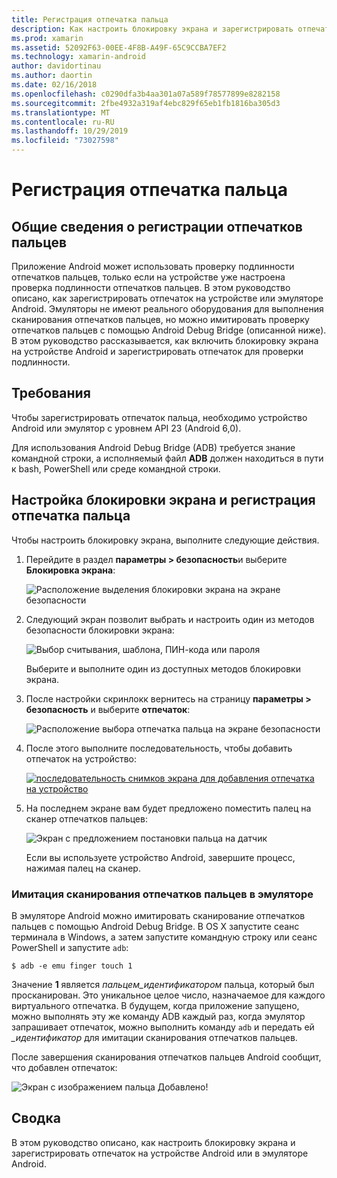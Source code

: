 ```yaml
---
title: Регистрация отпечатка пальца
description: Как настроить блокировку экрана и зарегистрировать отпечаток на устройстве или эмуляторе Android.
ms.prod: xamarin
ms.assetid: 52092F63-00EE-4F8B-A49F-65C9CCBA7EF2
ms.technology: xamarin-android
author: davidortinau
ms.author: daortin
ms.date: 02/16/2018
ms.openlocfilehash: c0290dfa3b4aa301a07a589f78577899e8282158
ms.sourcegitcommit: 2fbe4932a319af4ebc829f65eb1fb1816ba305d3
ms.translationtype: MT
ms.contentlocale: ru-RU
ms.lasthandoff: 10/29/2019
ms.locfileid: "73027598"
---
```

# <a name="enrolling-a-fingerprint"></a>Регистрация отпечатка пальца

## <a name="enrolling-a-fingerprint-overview"></a>Общие сведения о регистрации отпечатков пальцев

Приложение Android может использовать проверку подлинности отпечатков пальцев, только если на устройстве уже настроена проверка подлинности отпечатков пальцев. В этом руководство описано, как зарегистрировать отпечаток на устройстве или эмуляторе Android. Эмуляторы не имеют реального оборудования для выполнения сканирования отпечатков пальцев, но можно имитировать проверку отпечатков пальцев с помощью Android Debug Bridge (описанной ниже).  В этом руководство рассказывается, как включить блокировку экрана на устройстве Android и зарегистрировать отпечаток для проверки подлинности.

## <a name="requirements"></a>Требования

Чтобы зарегистрировать отпечаток пальца, необходимо устройство Android или эмулятор с уровнем API 23 (Android 6,0).

Для использования Android Debug Bridge (ADB) требуется знание командной строки, а исполняемый файл **ADB** должен находиться в пути к bash, PowerShell или среде командной строки.

## <a name="configuring-a-screen-lock-and-enrolling-a-fingerprint"></a>Настройка блокировки экрана и регистрация отпечатка пальца 

Чтобы настроить блокировку экрана, выполните следующие действия.

1. Перейдите в раздел **параметры > безопасность**и выберите **Блокировка экрана**:

    ![Расположение выделения блокировки экрана на экране безопасности](enrolling-fingerprint-images/testing-01.png)

2. Следующий экран позволит выбрать и настроить один из методов безопасности блокировки экрана: 

    ![Выбор считывания, шаблона, ПИН-кода или пароля](enrolling-fingerprint-images/testing-02.png)

   Выберите и выполните один из доступных методов блокировки экрана.

3. После настройки скринлокк вернитесь на страницу **параметры > безопасность** и выберите **отпечаток**:

    ![Расположение выбора отпечатка пальца на экране безопасности](enrolling-fingerprint-images/testing-03.png)

4. После этого выполните последовательность, чтобы добавить отпечаток на устройство:

    [![последовательность снимков экрана для добавления отпечатка на устройство](enrolling-fingerprint-images/testing-04-sml.png)](enrolling-fingerprint-images/testing-04.png#lightbox)

5. На последнем экране вам будет предложено поместить палец на сканер отпечатков пальцев: 

    ![Экран с предложением постановки пальца на датчик](enrolling-fingerprint-images/testing-05.png)

    Если вы используете устройство Android, завершите процесс, нажимая палец на сканер. 

### <a name="simulating-a-fingerprint-scan-on-the-emulator"></a>Имитация сканирования отпечатков пальцев в эмуляторе

В эмуляторе Android можно имитировать сканирование отпечатков пальцев с помощью Android Debug Bridge. В OS X запустите сеанс терминала в Windows, а затем запустите командную строку или сеанс PowerShell и запустите `adb`:

```shell
$ adb -e emu finger touch 1
```

Значение **1** является _пальцем\_идентификатором_ пальца, который был просканирован. Это уникальное целое число, назначаемое для каждого виртуального отпечатка. В будущем, когда приложение запущено, можно выполнять эту же команду ADB каждый раз, когда эмулятор запрашивает отпечаток, можно выполнить команду `adb` и передать ей _\_идентификатор_ для имитации сканирования отпечатков пальцев.

После завершения сканирования отпечатков пальцев Android сообщит, что добавлен отпечаток:  

![Экран с изображением пальца Добавлено!](enrolling-fingerprint-images/testing-06.png)

## <a name="summary"></a>Сводка 

В этом руководство описано, как настроить блокировку экрана и зарегистрировать отпечаток на устройстве Android или в эмуляторе Android. 
